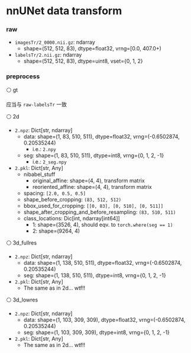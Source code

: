 # nnUNet data transform

### raw

- `imagesTr/2_0000.nii.gz`: ndarray
  - shape=(512, 512, 83), dtype=float32, vrng=[0.0, 407.0+)
- `labelsTr/2.nii.gz`: ndarray
  - shape=(512, 512, 83), dtype=uint8, vset={0, 1, 2}


### preprocess

⚪ gt

应当与 `raw-labelsTr` 一致

⚪ 2d

- `2.npz`: Dict[str, ndarray]
  - data: shape=(1, 83, 510, 511), dtype=float32, vrng=(-0.6502874, 0.20535244)
    - i.e.: `2.npy`
  - seg: shape=(1, 83, 510, 511), dtype=int8, vrng={0, 1, 2, -1}
    - i.e.: `2_seg.npy`
- `2.pkl`: Dict[str, Any]
  - nibabel_stuff
    - original_affine: shape=(4, 4), transform matrix
    - reoriented_affine: shape=(4, 4), transform matrix
  - spacing: `[2.0, 0.5, 0.5]`
  - shape_before_cropping: `(83, 512, 512)`
  - bbox_used_for_cropping: `[[0, 83], [0, 510], [0, 511]]`
  - shape_after_cropping_and_before_resampling: `(83, 510, 511)`
  - class_locations: Dic[int, ndarray[int64]]
    - 1: shape=(3526, 4), should eqv. to `torch.where(seg == 1)`
    - 2: shape=(9264, 4)

⚪ 3d_fullres

- `2.npz`: Dict[str, ndarray]
  - data: shape=(1, 138, 510, 511), dtype=float32, vrng=(-0.6502874, 0.20535244)
  - seg: shape=(1, 138, 510, 511), dtype=int8, vrng={0, 1, 2, -1}
- `2.pkl`: Dict[str, Any]
  - The same as in 2d... wtf!!

⚪ 3d_lowres

- `2.npz`: Dict[str, ndarray]
  - data: shape=(1, 103, 309, 309), dtype=float32, vrng=(-0.6502874, 0.20535244)
  - seg: shape=(1, 103, 309, 309), dtype=int8, vrng={0, 1, 2, -1}
- `2.pkl`: Dict[str, Any]
  - The same as in 2d... wtf!!
